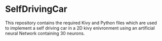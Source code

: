 # SelfDrivingCar
This repository contains the required Kivy and Python files which are used to implement a self driving car in a 2D kivy enivronment using an artificial neural Network containing 30 neurons.
